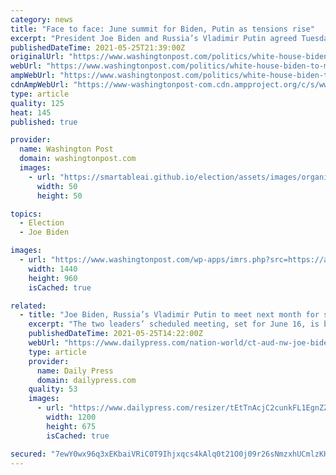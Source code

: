 ```yaml
---
category: news
title: "Face to face: June summit for Biden, Putin as tensions rise"
excerpt: "President Joe Biden and Russia’s Vladimir Putin agreed Tuesday to meet next month in Geneva, a face-to-face encounter the White House hopes will help bring some predictability to a fraught relationship that’s only worsened in the first months of the Democratic administration."
publishedDateTime: 2021-05-25T21:39:00Z
originalUrl: "https://www.washingtonpost.com/politics/white-house-biden-to-meet-putin-for-geneva-summit/2021/05/25/44a7a23c-bd62-11eb-922a-c40c9774bc48_story.html"
webUrl: "https://www.washingtonpost.com/politics/white-house-biden-to-meet-putin-for-geneva-summit/2021/05/25/44a7a23c-bd62-11eb-922a-c40c9774bc48_story.html"
ampWebUrl: "https://www.washingtonpost.com/politics/white-house-biden-to-meet-putin-for-geneva-summit/2021/05/25/44a7a23c-bd62-11eb-922a-c40c9774bc48_story.html?outputType=amp"
cdnAmpWebUrl: "https://www-washingtonpost-com.cdn.ampproject.org/c/s/www.washingtonpost.com/politics/white-house-biden-to-meet-putin-for-geneva-summit/2021/05/25/44a7a23c-bd62-11eb-922a-c40c9774bc48_story.html?outputType=amp"
type: article
quality: 125
heat: 145
published: true

provider:
  name: Washington Post
  domain: washingtonpost.com
  images:
    - url: "https://smartableai.github.io/election/assets/images/organizations/washingtonpost.com-50x50.jpg"
      width: 50
      height: 50

topics:
  - Election
  - Joe Biden

images:
  - url: "https://www.washingtonpost.com/wp-apps/imrs.php?src=https://arc-anglerfish-washpost-prod-washpost.s3.amazonaws.com/public/PNYPUKF4UYI6XERKYQGJO5F4JA.jpg&w=1440"
    width: 1440
    height: 960
    isCached: true

related:
  - title: "Joe Biden, Russia’s Vladimir Putin to meet next month for summit in Geneva"
    excerpt: "The two leaders’ scheduled meeting, set for June 16, is being tacked on to the end of Biden’s first international trip as president next month."
    publishedDateTime: 2021-05-25T14:22:00Z
    webUrl: "https://www.dailypress.com/nation-world/ct-aud-nw-joe-biden-vladimir-putin-summit-20210525-xj323a436bdeli3gcp7guxcrfy-story.html"
    type: article
    provider:
      name: Daily Press
      domain: dailypress.com
    quality: 53
    images:
      - url: "https://www.dailypress.com/resizer/tEtTnAcjC2cunkFL1EgnZZk8dw4=/1200x0/top/cloudfront-us-east-1.images.arcpublishing.com/tronc/LSJA3WSQTFDJ5EPGZ4HFS2LI2U.jpg"
        width: 1200
        height: 675
        isCached: true

secured: "7ewY0wx96q3xEKbaiVRiC0T9Ihjxqcs4kAlq0t21O0j09r26sNmzxhUCmlzKHqYTGt7MzBja+Xuam9746/Bxtjb60JxMQPguOm7JKG2hQAprFGyW+QxWGAamzmZI5qpv89KGtk57WNHdvGNnwBI1nHx9y5R5UqOfS8XsnNIo/uiT8tYeZO1NF/xIh+JN6IQpMVOKgzFOhPlbmwUO4EGfLcHmHNlDls3nzq1cpF96BTdxzfNI532p8zI0GTHW+NRury0xvFkymQM1wKJmlH1XQrsw5lg2uZ8Va5/XjU7F79FyDlT6Yq/pkawMod2xoCETgkBNTvNBKI/y3AZZQOGrgBoYrphykJGs3TM5nmx4Q2A=;oIDcOGScYVMwbyEy3WXdFw=="
---
```


